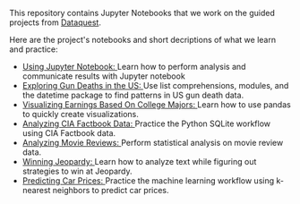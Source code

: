 This repository contains Jupyter Notebooks that we work on the guided projects from [Dataquest](https://www.dataquest.io).

Here are the project's notebooks and short decriptions of what we learn and practice:

- [Using Jupyter Notebook: ](https://github.com/quangddt/Projects-on-Dataquest/blob/master/Using_Jupyter_Notebook/Using_Jupyter.ipynb)Learn how to perform analysis and communicate results with Jupyter notebook
- [Exploring Gun Deaths in the US: ](https://github.com/quangddt/Projects-on-Dataquest/blob/master/Exploring_Gun_Deaths_in_the_US/Exploring_Gun_Deaths.ipynb)Use list comprehensions, modules, and the datetime package to find patterns in US gun death data.
- [Visualizing Earnings Based On College Majors: ](https://github.com/quangddt/Projects-on-Dataquest/blob/master/Visualizing_Earning_Based_On_College_Majors/Visualzing_Earnings.ipynb)Learn how to use pandas to quickly create visualizations.
- [Analyzing CIA Factbook Data: ](https://github.com/quangddt/Projects-on-Dataquest/blob/master/Analyzing_CIA_Factbook_Data_Using_SQLite_and_Python/Analyzing_CIA_Factbook.ipynb)Practice the Python SQLite workflow using CIA Factbook data.
- [Analyzing Movie Reviews: ](https://github.com/quangddt/Projects-on-Dataquest/blob/master/Analyzing_Movie_Reviews/Fandago_vs_Metacritic.ipynb)Perform statistical analysis on movie review data.
- [Winning Jeopardy: ](https://github.com/quangddt/Projects-on-Dataquest/blob/master/Winning_Jeopardy/Winning_Jeopardy.ipynb)Learn how to analyze text while figuring out strategies to win at Jeopardy.
- [Predicting Car Prices: ](https://github.com/quangddt/Projects-on-Dataquest/blob/master/Predicting_Car_Prices/Predicting_Car_Prices.ipynb) Practice the machine learning workflow using k-nearest neighbors to predict car prices.
